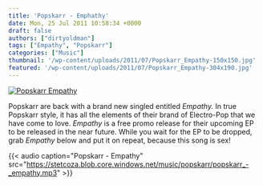 ```yaml
---
title: 'Popskarr - Emphathy'
date: Mon, 25 Jul 2011 10:58:34 +0000
draft: false
authors: ["dirtyoldman"]
tags: ["Empathy", "Popskarr"]
categories: ["Music"]
thumbnail: '/wp-content/uploads/2011/07/Popskarr_Empathy-150x150.jpg'
featured: '/wp-content/uploads/2011/07/Popskarr_Empathy-304x190.jpg'
---
```


[![](/wp-content/uploads/2011/07/Popskarr_Empathy.jpg "Popskarr Empathy")](/2011/07/25/popskarr-emphathy/popskarr_empathy/)

Popskarr are back with a brand new singled entitled _Empathy._ In true Popskarr style, it has all the elements of their brand of Electro-Pop that we have come to love. _Empathy_ is a free promo release for their upcoming EP to be released in the near future. While you wait for the EP to be dropped, grab _Empathy_ below and put it on repeat, because this song is sex!

{{< audio
    caption="Popskarr - Empathy"
    src="https://stetcoza.blob.core.windows.net/music/popskarr/popskarr_-_empathy.mp3" >}}

